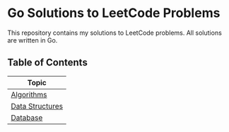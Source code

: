 # Go Solutions to LeetCode Problems

This repository contains my solutions to LeetCode problems.
All solutions are written in Go.

## Table of Contents

| Topic                                        |
| -------------------------------------------- |
| [Algorithms](algorithms/README.md)           |
| [Data Structures](data_structures/README.md) |
| [Database](database/README.md)               |
